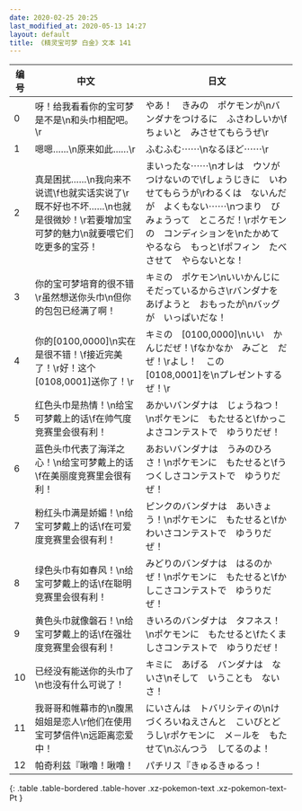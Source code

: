 ```yaml
---
date: 2020-02-25 20:25
last_modified_at: 2020-05-13 14:27
layout: default
title: 《精灵宝可梦 白金》文本 141
---
```

| 编号 | 中文 | 日文 |
| ---- | ---- | ---- |
| 0 | 呀！给我看看你的宝可梦是不是\n和头巾相配吧。\r | やあ！　きみの　ポケモンが\nバンダナをつけるに　ふさわしいか\fちょいと　みさせてもらうぜ\r |
| 1 | 嗯嗯……\n原来如此……\r | ふむふむ⋯⋯\nなるほど⋯⋯\r |
| 2 | 真是困扰……\n我向来不说谎\f也就实话实说了\r既不好也不坏……\n也就是很微妙！\r若要增加宝可梦的魅力\n就要喂它们吃更多的宝芬！ | まいったな⋯⋯\nオレは　ウソが　つけないので\fしょうじきに　いわせてもらうが\rわるくは　ないんだが　よくもない⋯⋯\nつまり　びみょうって　ところだ！\rポケモンの　コンディションを\nたかめてやるなら　もっと\fポフィン　たべさせて　やらないとな！ |
| 3 | 你的宝可梦培育的很不错\r虽然想送你头巾\n但你的包包已经满了啊！ | キミの　ポケモン\nいいかんじに　そだっているからさ\rバンダナを　あげようと　おもったが\nバッグが　いっぱいだな！ |
| 4 | 你的[0100,0000]\n实在是很不错！\f接近完美了！\r好！这个[0108,0001]送你了！\r | キミの　[0100,0000]\nいい　かんじだぜ！\fなかなか　みごと　だぜ！\rよし！　この　[0108,0001]を\nプレゼントするぜ！\r |
| 5 | 红色头巾是热情！\n给宝可梦戴上的话\f在帅气度竞赛里会很有利！ | あかいバンダナは　じょうねつ！\nポケモンに　もたせると\fかっこよさコンテストで　ゆうりだぜ！ |
| 6 | 蓝色头巾代表了海洋之心！\n给宝可梦戴上的话\f在美丽度竞赛里会很有利！ | あおいバンダナは　うみのひろさ！\nポケモンに　もたせると\fうつくしさコンテストで　ゆうりだぜ！ |
| 7 | 粉红头巾满是娇媚！\n给宝可梦戴上的话\f在可爱度竞赛里会很有利！ | ピンクのバンダナは　あいきょう！\nポケモンに　もたせると\fかわいさコンテストで　ゆうりだぜ！ |
| 8 | 绿色头巾有如春风！\n给宝可梦戴上的话\f在聪明竞赛里会很有利！ | みどりのバンダナは　はるのかぜ！\nポケモンに　もたせると\fかしこさコンテストで　ゆうりだぜ！ |
| 9 | 黄色头巾就像磐石！\n给宝可梦戴上的话\f在强壮度竞赛里会很有利！ | きいろのバンダナは　タフネス！\nポケモンに　もたせると\fたくましさコンテストで　ゆうりだぜ！ |
| 10 | 已经没有能送你的头巾了\n也没有什么可说了！ | キミに　あげる　バンダナは　ないさ\nそして　いうことも　ないさ！ |
| 11 | 我哥哥和帷幕市的\n腹黑姐姐是恋人\r他们在使用宝可梦信件\n远距离恋爱中！ | にいさんは　トバリシティの\nけづくろいねえさんと　こいびとどうし\rポケモンに　メ－ルを　もたせて\nぶんつう　してるのよ！ |
| 12 | 帕奇利兹『啾噜！啾噜！ | パチリス『きゅるきゅるっ！ |
{: .table .table-bordered .table-hover .xz-pokemon-text .xz-pokemon-text-Pt }
